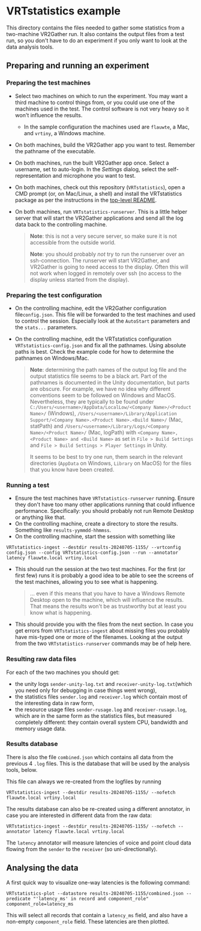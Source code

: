 # VRTstatistics example

This directory contains the files needed to gather some statistics from a two-machine VR2Gather run. It also contains the output files from a test run, so you don't have to do an experiment if you only want to look at the data analysis tools. 

## Preparing and running an experiment

### Preparing the test machines

- Select two machines on which to run the experiment. You may want a third machine to control things from, or you could use one of the machines used in the test. The control software is not very heavy so it won't influence the results.
	- In the sample configuration the machines used are `flauwte`, a Mac, and `vrtiny`, a Windows machine.
- On both machines, build the VR2Gather app you want to test. Remember the pathname of the executable.
- On both machines, run the built VR2Gather app once. Select a username, set to auto-login. In the _Settings_ dialog, select the self-representation and microphone you want to test.
- On both machines, check out this repository (`VRTstatistics`), open a CMD prompt (or, on Mac/Linux, a shell) and install the VRTstatistics package as per the instructions in the [top-level README](../readme.md).
- On both machines, run `VRTstatistics-runserver`. This is a little helper server that will start the VR2Gather applications and send all the log data back to the controlling machine.

	> **Note**: this is not a very secure server, so make sure it is not accessible from the outside world.
	>
	> **Note**: you should probably _not_ try to run the runserver over an ssh-connection. The runserver will start VR2Gather, and VR2Gather is going to need access to the display. Often this will not work when logged in remotely over ssh (no access to the display unless started from the display).

### Preparing the test configuration

- On the controlling machine, edit the VR2Gather configuration file`config.json`. This file will be forwarded to the test machines and used to control the session. Especially look at the `AutoStart` parameters and the `stats...` parameters.
- On the controlling machine, edit the VRTstatistics configuration `VRTstatistics-config.json` and fix all the pathnames. Using absolute paths is best. Check the example code for how to determine the pathnames on Windows/Mac.
  
  > **Note**: determining the path names of the output log file and the output statistics file seems to be a black art. Part of the pathnames is documented in the Unity documentation, but parts are obscure. For example, we have no idea why different conventions seem to be followed on Windows and MacOS. Nevertheless, they are typically to be found under `C:/Users/<username>/AppData/LocalLow/<Company Name>/<Product Name>/` (Windows), `/Users/<username>/Library/Application Support/<Company Name>.<Product Name>.<Build Name>/` (Mac, statPath) and `/Users/<username>/Library/Logs/<Company Name>/<Product Name>/` (Mac, logPath) with `<Company Name>, <Product Name> and <Build Name>` as set in `File > Build Settings` and `File > Build Settings > Player Settings` in Unity.
  > 
  > It seems to be best to try one run, them search in the relevant directories (`AppData` on Windows, `Library` on MacOS) for the files that you know have been created.

### Running a test

- Ensure the test machines have `VRTstatistics-runserver` running. Ensure they don't have too many other applications running that could influence performance. Specifically: you should probably not run Remote Desktop or anything like that.
- On the controlling machine, create a directory to store the results. Something like `results-yymmdd-hhmmss`.
- On the controlling machine, start the session with something like

```
VRTstatistics-ingest --destdir results-20240705-1155/ --vrtconfig config.json --config VRTstatistics-config.json --run --annotator latency flauwte.local vrtiny.local
```

- This should run the session at the two test machines. For the first (or first few) runs it is probably a good idea to be able to see the screens of the test machines, allowing you to see what is happening.
  
  > ... even if this means that you have to have a Windows Remote Desktop open to the machine, which will influence the results. That means the results won't be as trustworthy but at least you know what is happening.
  
- This should provide you with the files from the next section. In case you get errors from `VRTstatistics-ingest` about missing files you probably have mis-typed one or more of the filenames. Looking at the output from the two `VRTstatistics-runserver` commands may be of help here.

### Resulting raw data files

For each of the two machines you should get:

- the unity logs `sender-unity-log.txt` and `receiver-unity-log.txt`(which you need only for debugging in case things went wrong), 
- the statistics files `sender.log` and `receiver.log` which contain most of the interesting data in raw form,
- the resource usage files `sender-rusage.log` and `receiver-rusage.log`, which are in the same form as the statistics files, but measured completely different: they contain overall system CPU, bandwidth and memory usage data.

### Results database

There is also the file `combined.json` which contains all data from the previous 4 `.log` files. This is the database that will be used by the analysis tools, below.

This file can always we re-created from the logfiles by running 

```
VRTstatistics-ingest --destdir results-20240705-1155/ --nofetch flauwte.local vrtiny.local
```

The results database can also be re-created using a different annotator, in case you are interested in different data from the raw data:

```
VRTstatistics-ingest --destdir results-20240705-1155/ --nofetch --annotator latency flauwte.local vrtiny.local
```

The `latency` annotator will measure latencies of voice and point cloud data flowing from the `sender` to the `receiver` (so uni-directionally).

## Analysing the data

A first quick way to visualize one-way latencies is the following command:

```
VRTstatistics-plot --datastore results-20240705-1155/combined.json --predicate "'latency_ms' in record and component_role" component_role=latency_ms
```

This will select all records that contain a `latency_ms` field, and also have a non-empty `component_role` field. These latencies are then plotted.
